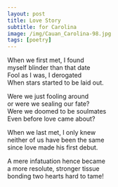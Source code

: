 ```yaml
---
layout: post
title: Love Story
subtitle: for Carolina
image: /img/Cauan_Carolina-98.jpg
tags: [poetry]
---
```


When we first met, I found  
myself blinder than that date  
Fool as I was, I derogated  
When stars started to be laid out.  

Were we just fooling around  
or were we sealing our fate?  
Were we doomed to be soulmates  
Even before love came about?  

When we last met, I only knew  
neither of us have been the same  
since love made his first debut.  

A mere infatuation hence became  
a more resolute, stronger tissue  
bonding two hearts hard to tame!  
